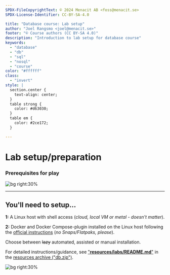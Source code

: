 ```yaml
---
SPDX-FileCopyrightText: © 2024 Menacit AB <foss@menacit.se>
SPDX-License-Identifier: CC-BY-SA-4.0

title: "Database course: Lab setup"
author: "Joel Rangsmo <joel@menacit.se>"
footer: "© Course authors (CC BY-SA 4.0)"
description: "Introduction to lab setup for database course"
keywords:
  - "database"
  - "db"
  - "sql"
  - "nosql"
  - "course"
color: "#ffffff"
class:
  - "invert"
style: |
  section.center {
    text-align: center;
  }
  table strong {
    color: #d63030;
  }
  table em {
    color: #2ce172;
  }

---
```

<!-- _footer: "%ATTRIBUTION_PREFIX% William Murphy (CC BY-SA 2.0)" -->
# Lab setup/preparation
### Prerequisites for play

![bg right:30%](images/03-welding_street_art.jpg)

---
<!-- _footer: "%ATTRIBUTION_PREFIX% William Murphy (CC BY-SA 2.0)" -->
## You'll need to setup...
**1:** A Linux host with shell access
(_cloud, local VM or metal - doesn't matter_).
  
**2:** Docker and Docker Compose-plugin
installed on the Linux host following the
[official instructions](https://docs.docker.com/engine/install/) (_no Snaps/Flatpaks, please_).  
  
Choose between ~~lazy~~ automated,
assisted or manual installation.  
  
For detailed instructions/guidance,
see ["**resources/labs/README.md**"](resources/labs/README.md)
in the [resources archive ("db.zip")](%RESOURCES_ARCHIVE%).

![bg right:30%](images/03-welding_street_art.jpg)
